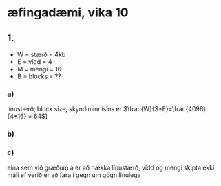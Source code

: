 # æfingadæmi, vika 10

## 1. 
- W = stærð = 4kb  
- E = vídd = 4  
- M = mengi = 16
- B = blocks = ?? 
### a)
línustærð, block size, skyndiminnisins er $\frac{W}{S*E}=\frac{4096}{4*16} = 64$]

### b)


### c)
eina sem við græðum á er að hækka línustærð, vídd og mengi skipta ekki máli ef verið er að fara í gegn um gögn línulega